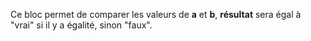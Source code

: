 Ce bloc permet de comparer les valeurs de **a** et **b**, **résultat** sera égal à "vrai" si il y a égalité, sinon "faux".
